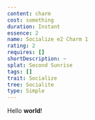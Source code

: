 ```yaml
---
content: charm
cost: something
duration: Instant
essence: 2
name: Socialize e2 Charm 1
rating: 2
requires: []
shortDescription: ~
splat: Second Sunrise
tags: []
trait: Socialize
tree: Socialite
type: Simple
---
```


Hello **world**!
